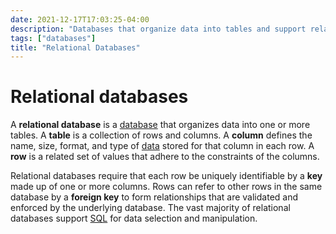 ```yaml
---
date: 2021-12-17T17:03:25-04:00
description: "Databases that organize data into tables and support relationships through distinct keys"
tags: ["databases"]
title: "Relational Databases"
---
```


# Relational databases

A **relational database** is a [database](databases.md) that organizes data into one or more tables. A **table** is a collection of rows and columns. A **column** defines the name, size, format, and type of [data](data.md) stored for that column in each row. A **row** is a related set of values that adhere to the constraints of the columns.

Relational databases require that each row be uniquely identifiable by a **key** made up of one or more columns. Rows can refer to other rows in the same database by a **foreign key** to form relationships that are validated and enforced by the underlying database. The vast majority of relational databases support [SQL](sql.md) for data selection and manipulation.
